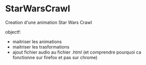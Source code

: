 # StarWarsCrawl

Creation d'une animation Star Wars Crawl

objectf: 
- maitriser les animations
- maitriser les trasformations
- ajout fichier audio au fichier .html (et comprendre pourquoi ca fonctionne sur firefox et pas sur chrome)



